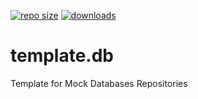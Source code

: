 <!-- badges: start -->
[![repo size](https://img.shields.io/github/repo-size/mockdb/template.db)](about::blank)
[![downloads](https://img.shields.io/github/downloads/mockdb/template.db/total)](about::blank)
<!-- badges: end -->

# template.db
Template for Mock Databases Repositories 
